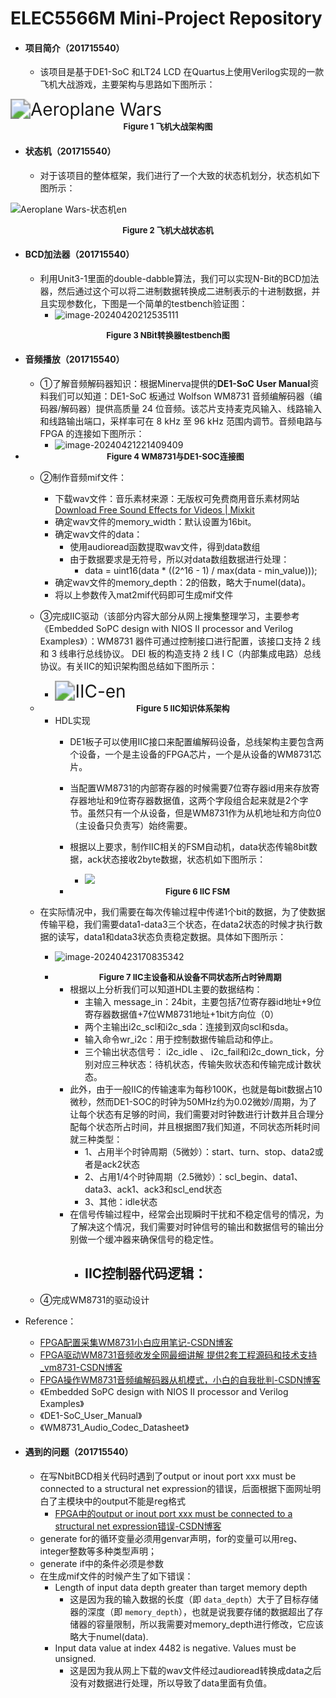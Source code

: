 # ELEC5566M Mini-Project Repository

- #### 项目简介（201715540）

  - 该项目是基于DE1-SoC   和LT24 LCD  在Quartus上使用Verilog实现的一款飞机大战游戏，主要架构与思路如下图所示：

<img src="README.assets/Aeroplane%20Wars.png" alt="Aeroplane Wars" style="zoom:200%;" />

<center><b><font size ='2'>Figure 1 飞机大战架构图</font></b></center></font>

- #### 状态机（201715540）

  - 对于该项目的整体框架，我们进行了一个大致的状态机划分，状态机如下图所示：

![Aeroplane Wars-状态机en](README.assets/Aeroplane%20Wars-%E7%8A%B6%E6%80%81%E6%9C%BAen.png)

<center><b><font size ='2'>Figure 2 飞机大战状态机</font></b></center></font>

- #### BCD加法器（201715540）

  - 利用Unit3-1里面的double-dabble算法，我们可以实现N-Bit的BCD加法器，然后通过这个可以将二进制数据转换成二进制表示的十进制数据，并且实现参数化，下图是一个简单的testbench验证图：
    - ![image-20240420212535111](README.assets/image-20240420212535111.png)

<center><b><font size ='2'>Figure 3 NBit转换器testbench图</font></b></center></font>

- #### 音频播放（201715540）

  - ①了解音频解码器知识：根据Minerva提供的**DE1-SoC User Manual**资料我们可以知道：DE1-SoC 板通过 Wolfson WM8731 音频编解码器（编码器/解码器）提供高质量 24 位音频。该芯片支持麦克风输入、线路输入和线路输出端口，采样率可在 8 kHz 至 96 kHz 范围内调节。音频电路与 FPGA 的连接如下图所示：
    - ![image-20240421221409409](README.assets/image-20240421221409409.png)
  
- <center><b><font size ='2'>Figure 4 WM8731与DE1-SOC连接图</font></b></center></font>

    - ②制作音频mif文件：
      - 下载wav文件：音乐素材来源：无版权可免费商用音乐素材网站[Download Free Sound Effects for Videos | Mixkit](https://mixkit.co/free-sound-effects/)
      - 确定wav文件的memory_width：默认设置为16bit。
      - 确定wav文件的data：
        - 使用audioread函数提取wav文件，得到data数组
        - 由于数据要求是无符号，所以对data数组数据进行处理：
          - data = uint16(data * ((2^16 - 1) / max(data - min_value)));
      - 确定wav文件的memory_depth：2的倍数，略大于numel(data)。
      - 将以上参数传入mat2mif代码即可生成mif文件

    - ③完成IIC驱动（该部分内容大部分从网上搜集整理学习，主要参考《Embedded SoPC design with NIOS II processor and Verilog Examples》）：WM8731 器件可通过控制接口进行配置，该接口支持 2 线和 3 线串行总线协议。 DEI 板的构造支持 2 线 I C（内部集成电路）总线协议。有关IIC的知识架构图总结如下图所示：
      - <img src="README.assets/IIC-en.png" alt="IIC-en" style="zoom:200%;" />

    - <center><b><font size ='2'>Figure 5 IIC知识体系架构</font></b></center></font>

      - HDL实现
        - DE1板子可以使用IIC接口来配置编解码设备，总线架构主要包含两个设备，一个是主设备的FPGA芯片，一个是从设备的WM8731芯片。
        - 当配置WM8731的内部寄存器的时候需要7位寄存器id用来存放寄存器地址和9位寄存器数据值，这两个字段组合起来就是2个字节。虽然只有一个从设备，但是WM8731作为从机地址和方向位0（主设备只负责写）始终需要。
        - 根据以上要求，制作IIC相关的FSM自动机，data状态传输8bit数据，ack状态接收2byte数据，状态机如下图所示：
          
          - ![](README.assets/IIC%20FSM-1713889179174.png)
          
        - <center><b><font size ='2'>Figure 6 IIC FSM</font></b></center></font>

    - 在实际情况中，我们需要在每次传输过程中传递1个bit的数据，为了使数据传输平稳，我们需要data1-data3三个状态，在data2状态的时候才执行数据的读写，data1和data3状态负责稳定数据。具体如下图所示：

         - ![image-20240423170835342](README.assets/image-20240423170835342.png)

       - <center><b><font size ='2'>Figure 7 IIC主设备和从设备不同状态所占时钟周期</font></b></center></font>

           - 根据以上分析我们可以知道HDL主要的数据结构：
             - 主输入 message_in：24bit，主要包括7位寄存器id地址+9位寄存器数据值+7位WM8731地址+1bit方向位（0）
             - 两个主输出i2c_scl和i2c_sda：连接到双向scl和sda。
             - 输入命令wr_i2c：用于控制数据传输启动和停止。
             - 三个输出状态信号： i2c_idle 、 i2c_fail和i2c_down_tick，分别对应三种状态：待机状态，传输失败状态和传输完成计数状态。
         - 此外，由于一般IIC的传输速率为每秒100K，也就是每bit数据占10微秒，然而DE1-SOC的时钟为50MHz约为0.02微妙/周期，为了让每个状态有足够的时间，我们需要对时钟数进行计数并且合理分配每个状态所占时间，并且根据图7我们知道，不同状态所耗时间就三种类型：
           - 1、占用半个时钟周期（5微妙）：start、turn、stop、data2或者是ack2状态
           - 2、占用1/4个时钟周期（2.5微妙）：scl_begin、data1、data3、ack1、ack3和scl_end状态
           - 3、其他：idle状态
         - 在信号传输过程中，经常会出现瞬时干扰和不稳定信号的情况，为了解决这个情况，我们需要对时钟信号的输出和数据信号的输出分别做一个缓冲器来确保信号的稳定性。
           - IIC控制器代码逻辑：
             - 

    - ④完成WM8731的驱动设计

- Reference：
    - [FPGA配置采集WM8731小白应用笔记-CSDN博客](https://blog.csdn.net/qq_41667729/article/details/120753491)
    - [FPGA驱动WM8731音频收发全网最细讲解 提供2套工程源码和技术支持_vm8731-CSDN博客](https://blog.csdn.net/qq_41667729/article/details/130668537)
    - [FPGA操作WM8731音频编解码器从机模式，小白的自我批判-CSDN博客](https://blog.csdn.net/qq_41667729/article/details/120953453)
    - 《Embedded SoPC design with NIOS II processor and Verilog Examples》
    - 《DE1-SoC_User_Manual》
    - 《WM8731_Audio_Codec_Datasheet》
  
- #### 遇到的问题（201715540）

  - 在写NbitBCD相关代码时遇到了output or inout port xxx must be connected to a structural net expression的错误，后面根据下面网址明白了主模块中的output不能是reg格式
    - [FPGA中的output or inout port xxx must be connected to a structural net expression错误-CSDN博客](https://blog.csdn.net/m0_57079595/article/details/123858285)
  - generate for的循环变量必须用genvar声明，for的变量可以用reg、integer整数等多种类型声明；
  - generate if中的条件必须是参数
  - 在生成mif文件的时候产生了如下错误：
    - Length of input data depth greater than target memory depth
      - 这是因为我的输入数据的长度（即 `data_depth`）大于了目标存储器的深度（即 `memory_depth`），也就是说我要存储的数据超出了存储器的容量限制，所以我需要对memory_depth进行修改，它应该略大于numel(data).
    - Input data value at index 4482 is negative. Values must be unsigned.
      - 这是因为我从网上下载的wav文件经过audioread转换成data之后没有对数据进行处理，所以导致了data里面有负值。


